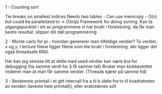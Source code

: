 1 - Counting sort

Tie breaks on smallest indices
Needs two tables - Can use memcopy - O(n) but could be parallelized to -> O(n/p)
Framework for doing sorting. Kan ta utgangspunktet i ett av programmene vi har brukt i forelesning.
da får man bedre resultat. slipper dill dall programmering


2 - Monte carlo for pi - hvordan genererer man tilfeldige verdier? To verdier, x og y.
I lecture filene ligger filene som ble brukt i forelesning. der ligger det også threadsafe RNG.

Her kan jeg stresse litt at dette med seed verdier kan være bra for debugging (ha samme verdi for å få samme tall)
Bruker man klokkeslettet risikerer man at man får samme verdier. (Threads kjører på samme tid)



3 - Bestemme primtall i et gitt intervall fra a til b (dele fra to til kvadratroten av veriden (laveste hele primtall)), eller eratostenes soll
